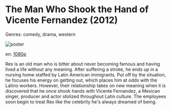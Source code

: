 # The Man Who Shook the Hand of Vicente Fernandez (2012)

Genres: comedy, drama, western

![poster](http://image.tmdb.org/t/p/w500/1suJt7I7ucbpadQipuRh67Xzp8u.jpg)

en:
  [1080p](magnet:?xt=urn:btih:0cebdc9008693a94e5dc1d333d18ed4cb1631b74&dn=The+Man+Who+Shook+the+Hand+of+Vicente+Fernandez+%282012%29+1080p+BrRip+x264+-+YIFY&tr=udp%3A%2F%2Ftracker.openbittorrent.com%3A80%2Fannounce&tr=udp%3A%2F%2Fglotorrents.pw%3A6969%2Fannounce&tr=udp%3A%2F%2Ftracker.openbittorrent.com%3A80%2Fannounce&tr=udp%3A%2F%2Ftracker.opentrackr.org%3A1337%2Fannounce&tr=udp%3A%2F%2Fzer0day.to%3A1337%2Fannounce&tr=udp%3A%2F%2Ftracker.coppersurfer.tk%3A6969%2Fannounce)
  


Rex is an old man who is bitter about never becoming famous and having lived a life without any meaning. After suffering a stroke, he ends up in a nursing home staffed by Latin American immigrants. Put off by the situation, he focuses his energy on getting out, which places him at odds with the Latino workers. However, their relationship takes on new meaning when it is discovered that he once shook hands with Vicente Fernandez, a Mexican singer, producer and actor idolized throughout Latin culture. The employees soon begin to treat Rex like the celebrity he's always dreamed of being.